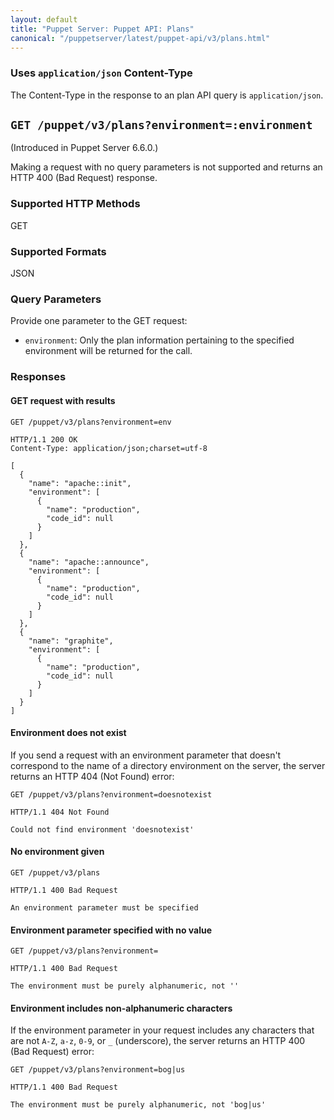 ```yaml
---
layout: default
title: "Puppet Server: Puppet API: Plans"
canonical: "/puppetserver/latest/puppet-api/v3/plans.html"
---
```


### Uses `application/json` Content-Type

The Content-Type in the response to an plan API query is
`application/json`.

## `GET /puppet/v3/plans?environment=:environment`

(Introduced in Puppet Server 6.6.0.)

Making a request with no query parameters is not supported and returns an HTTP 400 (Bad
Request) response.

### Supported HTTP Methods

GET

### Supported Formats

JSON

### Query Parameters

Provide one parameter to the GET request:

* `environment`: Only the plan information pertaining to the specified
environment will be returned for the call.

### Responses

#### GET request with results

```
GET /puppet/v3/plans?environment=env

HTTP/1.1 200 OK
Content-Type: application/json;charset=utf-8

[
  {
    "name": "apache::init",
    "environment": [
      {
        "name": "production",
        "code_id": null
      }
    ]
  },
  {
    "name": "apache::announce",
    "environment": [
      {
        "name": "production",
        "code_id": null
      }
    ]
  },
  {
    "name": "graphite",
    "environment": [
      {
        "name": "production",
        "code_id": null
      }
    ]
  }
]
```

#### Environment does not exist

If you send a request with an environment parameter that doesn't correspond to the name of a
directory environment on the server, the server returns an HTTP 404 (Not Found) error:

```
GET /puppet/v3/plans?environment=doesnotexist

HTTP/1.1 404 Not Found

Could not find environment 'doesnotexist'
```

#### No environment given

```
GET /puppet/v3/plans

HTTP/1.1 400 Bad Request

An environment parameter must be specified
```

#### Environment parameter specified with no value

```
GET /puppet/v3/plans?environment=

HTTP/1.1 400 Bad Request

The environment must be purely alphanumeric, not ''
```

#### Environment includes non-alphanumeric characters

If the environment parameter in your request includes any characters that are
not `A-Z`, `a-z`, `0-9`, or `_` (underscore), the server returns an HTTP 400 (Bad Request) error:

```
GET /puppet/v3/plans?environment=bog|us

HTTP/1.1 400 Bad Request

The environment must be purely alphanumeric, not 'bog|us'
```
